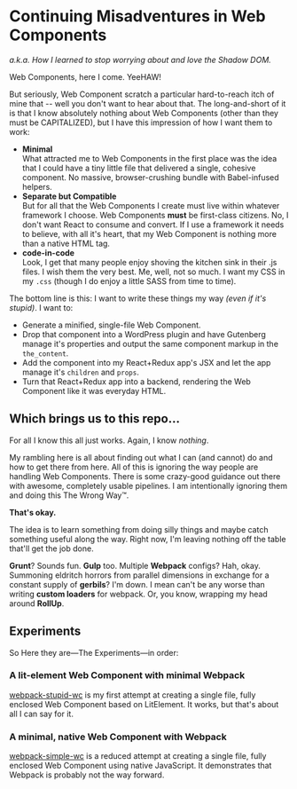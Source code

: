 # Continuing Misadventures in Web Components 
*a.k.a. How I learned to stop worrying about and love the Shadow DOM.*

Web Components, here I come. YeeHAW! 

But seriously, Web Component scratch a particular hard-to-reach itch of mine that -- well you don't 
want to hear about that. The long-and-short of it is that I know absolutely nothing about 
Web Components (other than they must be CAPITALIZED), but I have this impression of how I want them 
to work:

- **Minimal**<br>What attracted me to Web Components in the first place was the idea
 that I could have a tiny little file that delivered a single, cohesive component. 
 No massive, browser-crushing bundle with Babel-infused helpers.
- **Separate but Compatible**<br>But for all that the Web Components I create must live 
 within whatever framework I choose. Web Components **must** be first-class citizens. No, I 
 don't want React to consume and convert.  If I use a framework it needs to believe, 
 with all it's heart, that my Web Component is nothing more than a native HTML tag. 
- **code-in-code**<br>Look, I get that many people enjoy shoving the kitchen sink in their
.js files. I wish them the very best. 
Me, well, not so much. I want my CSS in my `.css` (though I do enjoy a little SASS from
time to time).

The bottom line is this: I want to write these things my way _(even if it's stupid)_. 
I want to: 

- Generate a minified, single-file Web Component.
- Drop that component into a WordPress plugin and have Gutenberg manage it's properties and 
output the same component markup in the `the_content`.
- Add the component into my React+Redux app's JSX and let the app manage it's 
`children` and `props`. 
- Turn that React+Redux app into a backend, rendering the Web Component like it was everyday HTML.

## Which brings us to this repo...

For all I know this all just works. Again, I know _nothing_. 

My rambling here is all about finding out what I can (and cannot) do and how to get there from here. 
All of this is ignoring the way people are handling Web Components. There is some crazy-good guidance 
out there with awesome, completely usable pipelines. 
I am intentionally ignoring them and doing this The Wrong Way™.

**That's okay.** 

The idea is to learn something from doing silly things and maybe catch something useful
along the way. Right now, I'm leaving nothing off the table that'll get the job done.
 
**Grunt**? Sounds fun. **Gulp** too. Multiple **Webpack** configs? Hah, okay. 
Summoning eldritch horrors from parallel dimensions in exchange for a constant supply 
of **gerbils**? I'm down. I mean can't be any worse than writing **custom loaders** for webpack. 
Or, you know, wrapping my head around **RollUp**. 

## Experiments

So Here they are&mdash;The Experiments&mdash;in order:

### A lit-element Web Component with minimal Webpack
 [webpack-stupid-wc](https://github.com/aut0poietic/ia-wc-pipleline/tree/master/webpack-stupid-wc) is my first attempt at creating a single file, fully enclosed 
 Web Component based on LitElement. It works, but that's about all I can say for it.

### A minimal, native Web Component with Webpack
 [webpack-simple-wc](https://github.com/aut0poietic/ia-wc-pipleline/tree/master/webpack-simple-wc) is a reduced attempt
  at creating a single file, fully enclosed Web Component using native JavaScript. It demonstrates that Webpack is
  probably not the way forward.
